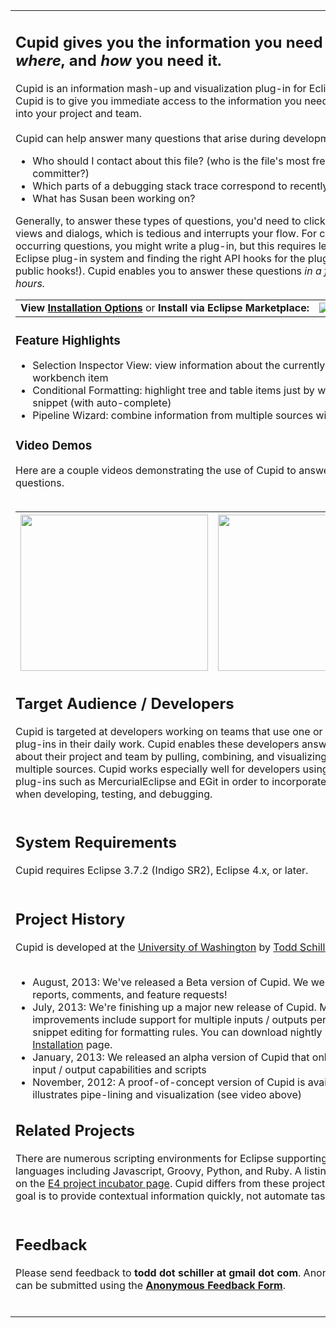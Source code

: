 <table cellpadding='0' border='0' cellspacing='0'>
<tr><td>

<h2>Cupid gives you the information you need <i>when</i>, <i>where</i>, and <i>how</i> you need it.</h2>

Cupid is an information mash-up and visualization plug-in for Eclipse. The goal of Cupid is to give you immediate access to the information you need to gain insight into your project and team.<br>
<br>
Cupid can help answer many questions that arise during development, for example:<br>
<ul><li>Who should I contact about this file? (who is the file's most frequent committer?)<br>
</li><li>Which parts of a debugging stack trace correspond to recently changed files?<br>
</li><li>What has Susan been working on?</li></ul>

Generally, to answer these types of questions, you'd need to click around multiple views and dialogs, which is tedious and interrupts your flow. For commonly occurring questions, you might write a plug-in, but this requires learning the Eclipse plug-in system and finding the right API hooks for the plug-in (if it has any public hooks!). Cupid enables you to answer these questions <i>in a few clicks, not hours.</i>

<table cellpadding='0' border='0' cellspacing='0'>
<blockquote><tr><td><b>View <a href='Installation.md'>Installation Options</a></b> or <b>Install via Eclipse Marketplace:</b></td><td><a href='http://marketplace.eclipse.org/marketplace-client-intro?mpc_install=635597' title='Drag and drop into a running Eclipse Indigo workspace to install Cupid'><img src='http://marketplace.eclipse.org/sites/all/modules/custom/marketplace/images/installbutton.png' align='top' /></a></td></tr>
</table></blockquote>

<h3>Feature Highlights</h3>

<ul><li>Selection Inspector View: view information about the currently selected workbench item<br>
</li><li>Conditional Formatting: highlight tree and table items just by writing a rule snippet (with auto-complete)<br>
</li><li>Pipeline Wizard: combine information from multiple sources without coding</li></ul>

<h3>Video Demos</h3>

Here are a couple videos demonstrating the use of Cupid to answer team and task questions.<br>
<br>
<table><thead><th> <a href='http://www.youtube.com/watch?feature=player_embedded&v=240tzxIX6cI' target='_blank'><img src='http://img.youtube.com/vi/240tzxIX6cI/0.jpg' width='300' height=250 /></a> </th><th> <a href='http://www.youtube.com/watch?feature=player_embedded&v=1-buyA0xGyM' target='_blank'><img src='http://img.youtube.com/vi/1-buyA0xGyM/0.jpg' width='300' height=250 /></a> </th></thead><tbody></tbody></table>

<h2>Target Audience / Developers</h2>

Cupid is targeted at developers working on teams that use one or more Eclipse plug-ins in their daily work. Cupid enables these developers answer questions about their project and team by pulling, combining, and visualizing information from multiple sources. Cupid works especially well for developers using version control plug-ins such as MercurialEclipse and EGit in order to incorporate team information when developing, testing, and debugging.<br>
<br>
<h2>System Requirements</h2>

Cupid requires Eclipse 3.7.2 (Indigo SR2), Eclipse 4.x, or later.<br>
<br>
<h2>Project History</h2>

Cupid is developed at the <a href='http://cs.washington.edu'>University of Washington</a> by <a href='http://toddschiller.com'>Todd Schiller</a>.<br>
<br>
<ul><li>August, 2013: We've released a Beta version of Cupid. We welcome bug reports, comments, and feature requests!<br>
</li><li>July, 2013: We're finishing up a major new release of Cupid. Major improvements include support for multiple inputs / outputs per component, and snippet editing for formatting rules. You can download nightly builds on the <a href='Installation.md'>Installation</a> page.<br>
</li><li>January, 2013: We released an alpha version of Cupid that only supports single input / output capabilities and scripts<br>
</li><li>November, 2012: A proof-of-concept version of Cupid is available that illustrates pipe-lining and visualization (see video above)</li></ul>

<h2>Related Projects</h2>

There are numerous scripting environments for Eclipse supporting a broad range of languages including Javascript, Groovy, Python, and Ruby. A listing can be found on the <a href='http://wiki.eclipse.org/E4/Scripting'>E4 project incubator page</a>. Cupid differs from these projects in that Cupid's goal is to provide contextual information quickly, not automate tasks.<br>
<br>
<h2>Feedback</h2>

Please send feedback to <b>todd dot schiller at gmail dot com</b>. Anonymous feedback can be submitted using the <b><a href='https://docs.google.com/forms/d/19XnQNNgGvgClixZvtGzvS8P1FRPIx-JR9wICccQadJE/viewform'>Anonymous Feedback Form</a></b>.<br>
<br>
</td>
<td align='left' cellspacing='10' valign='top'>
</td>
</tr>
</table>